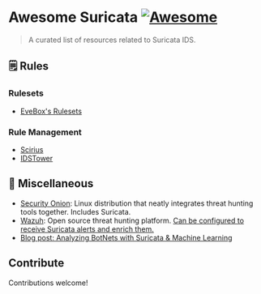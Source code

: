 # Awesome Suricata [![Awesome](https://awesome.re/badge.svg)](https://awesome.re)

> A curated list of resources related to Suricata IDS.


<!-- ## Contents -->

<!-- - [Rulesets](#rulesets) -->
<!-- - [Another Section](#another-section) -->



## 🗒️ Rules

### Rulesets

<!-- About this section. Optional. Keep this short and focus on the list. -->

- [EveBox's Rulesets](https://rules.evebox.org/index)
<!-- - [List item](http://example.com) -->


### Rule Management

- [Scirius](https://github.com/StamusNetworks/scirius)
- [IDSTower](https://www.idstower.com/)


## 🚀 Miscellaneous


- [Security Onion](https://docs.securityonion.net/en/latest/about.html): Linux distribution that neatly integrates threat hunting tools together. Includes Suricata.
- [Wazuh](https://wazuh.com/): Open source threat hunting platform. [Can be configured to receive Suricata alerts and enrich them.](https://documentation.wazuh.com/current/learning-wazuh/suricata.html)
- [Blog post: Analyzing BotNets with Suricata & Machine Learning](https://www.splunk.com/en_us/blog/platform/analyzing-botnets-with-suricata-machine-learning.html)


<!-- Use the commented section below as a template -->

<!-- ## Rule Management -->

<!-- ### Subsection -->

<!-- - [List item](http://example.com) -->
<!-- - [List item](http://example.com) -->

## Contribute

Contributions welcome!

## 